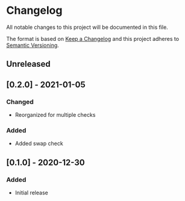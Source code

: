 # Changelog
All notable changes to this project will be documented in this file.

The format is based on [Keep a Changelog](http://keepachangelog.com/en/1.0.0/)
and this project adheres to [Semantic
Versioning](http://semver.org/spec/v2.0.0.html).

## Unreleased

## [0.2.0] - 2021-01-05

### Changed
- Reorganized for multiple checks

### Added
- Added swap check

## [0.1.0] - 2020-12-30

### Added
- Initial release
